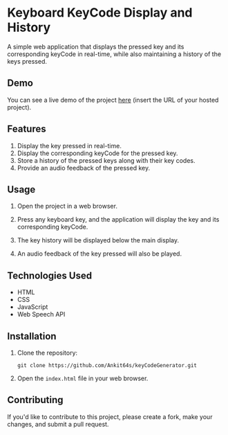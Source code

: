 # Keyboard KeyCode Display and History

A simple web application that displays the pressed key and its corresponding keyCode in real-time, while also maintaining a history of the keys pressed.

## Demo

You can see a live demo of the project [here](#) (insert the URL of your hosted project).

## Features

1. Display the key pressed in real-time.
2. Display the corresponding keyCode for the pressed key.
3. Store a history of the pressed keys along with their key codes.
4. Provide an audio feedback of the pressed key.

## Usage

1. Open the project in a web browser.

2. Press any keyboard key, and the application will display the key and its corresponding keyCode.

3. The key history will be displayed below the main display.

4. An audio feedback of the key pressed will also be played.


## Technologies Used

- HTML
- CSS
- JavaScript
- Web Speech API

## Installation

1. Clone the repository:
   ```
   git clone https://github.com/Ankit64s/keyCodeGenerator.git
   ```

2. Open the `index.html` file in your web browser.

## Contributing

If you'd like to contribute to this project, please create a fork, make your changes, and submit a pull request.
